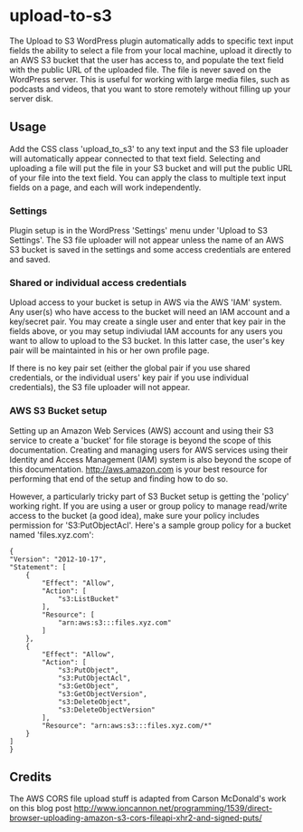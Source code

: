 # upload-to-s3
The Upload to S3 WordPress plugin automatically adds to specific text input fields the ability to select a file from your local machine, upload it directly to an AWS S3 bucket that the user has access to, and populate the text field with the public URL of the uploaded file. The file is never saved on the WordPress server. This is useful for working with large media files, such as podcasts and videos, that you want to store remotely without filling up your server disk.

## Usage
Add the CSS class 'upload_to_s3' to any text input and the S3 file uploader will automatically appear connected to that text field. Selecting and uploading a file will put the file in your S3 bucket and will put the public URL of your file into the text field. You can apply the class to multiple text input fields on a page, and each will work independently.

### Settings
Plugin setup is in the WordPress 'Settings' menu under 'Upload to S3 Settings'.  The S3 file uploader will not appear unless the name of an AWS S3 bucket is saved in the settings and some access credentials are entered and saved.

### Shared or individual access credentials

Upload access to your bucket is setup in AWS via the AWS 'IAM' system. Any user(s) who have access to the bucket will need an IAM account and a key/secret pair. You may create a single user and enter that key pair in the fields above, or you may setup indiviudal IAM accounts for any users you want to allow to upload to the S3 bucket. In this latter case, the user's key pair will be maintainted in his or her own profile page.

If there is no key pair set (either the global pair if you use shared credentials, or the individual users' key pair if you use individual credentials), the S3 file uploader will not appear.

### AWS S3 Bucket setup
Setting up an Amazon Web Services (AWS) account and using their S3 service to create a 'bucket' for file storage is beyond the scope of this documentation.  Creating and managing users for AWS services using their Identity and Access Management (IAM) system is also beyond the scope of this documentation.  http://aws.amazon.com is your best resource for performing that end of the setup and finding how to do so.

However, a particularly tricky part of S3 Bucket setup is getting the 'policy' working right.  If you are using a user or group policy to manage read/write access to the bucket (a good idea), make sure your policy includes permission for 'S3:PutObjectAcl'.  Here's a sample group policy for a bucket named 'files.xyz.com':

    {
    "Version": "2012-10-17",
    "Statement": [
        {
            "Effect": "Allow",
            "Action": [
                "s3:ListBucket"
            ],
            "Resource": [
                "arn:aws:s3:::files.xyz.com"
            ]
        },
        {
            "Effect": "Allow",
            "Action": [
                "s3:PutObject",
                "s3:PutObjectAcl",
                "s3:GetObject",
                "s3:GetObjectVersion",
                "s3:DeleteObject",
                "s3:DeleteObjectVersion"
            ],
            "Resource": "arn:aws:s3:::files.xyz.com/*"
        }
    ]
    }

## Credits

The AWS CORS file upload stuff is adapted from Carson McDonald's work on this blog post
http://www.ioncannon.net/programming/1539/direct-browser-uploading-amazon-s3-cors-fileapi-xhr2-and-signed-puts/



